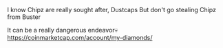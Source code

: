 I know Chipz are really sought after, Dustcaps
But don't go stealing Chipz from Buster

It can be a really dangerous endeavor💀 
https://coinmarketcap.com/account/my-diamonds/
